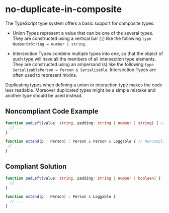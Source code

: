 # no-duplicate-in-composite

The TypeScript type system offers a basic support for composite types:

- Union Types represent a value that can be one of the several types. They are constructed using a vertical bar (`|`) like the following `type NumberOrString = number | string`.

- Intersection Types combine multiple types into one, so that the object of such type will have all the members of all intersection type elements. They are constructed using an ampersand (`&`) like the following `type SerializablePerson = Person & Serializable`. Intersection Types are often used to represent mixins.

Duplicating types when defining a union or interaction type makes the code less readable. Moreover duplicated types might be a simple mistake and another type should be used instead.

## Noncompliant Code Example

```typescript
function padLeft(value: string, padding: string | number | string) { // Noncompliant; 'string' type is used twice in a union type declaration
  // ...
}

function extend(p : Person) : Person & Person & Loggable { // Noncompliant; 'Person' is used twice
 // ...
}
```
## Compliant Solution

```typescript
function padLeft(value: string, padding: string | number | boolean) {
  // ...
}

function extend(p : Person) : Person & Loggable {
  // ...
}
```

